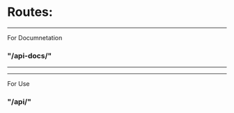<h1>Routes:</h1>

<hr>
<p>For Documnetation</p>
<h3>"/api-docs/"</h3>
<hr>

<hr>
<p>For Use</p>
<h3>"/api/"</h3>

